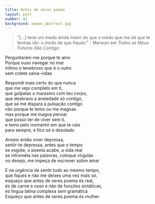 ```yaml
---
title: Antes de seres poema
layout: post
number: 42
background: woman_abstract.jpg
---
```


> "\[...\] terei um medo ainda maior do que o medo que me dá que te tenhas ido: o medo de que fiques." - Marwan em *Todos os Meus Futuros São Contigo*

Perguntaram-me porque te amo  
Porque ouso navegar no mar  
ínfimo e tenebroso que é o outro  
sem colete salva-vidas  

Respondi mais certo do que nunca  
que me vejo completo em ti,  
que golpeias o marasmo com teu corpo,  
que desbravo a ansiedade só contigo,  
que se me dispara a pulsação contigo  
não porque te temo ou me magoas  
mas porque me magoa pensar  
que posso ter de viver sem ti,  
e temo pelo momento em que te vais  
para sempre, e fico só e desolado 

Anseio então viver depressa,  
sentir-te depressa, antes que o tempo  
se esgote, o poema acabe, a vida real  
se intrometa nas palavras, coloque vírgulas  
no desejo, me impeça de escrever sobre amar  

E na urgência de sentir tudo ao mesmo tempo,  
que fiques e não me deixes uma vez mais só,  
esqueço que antes de seres poema és real,  
és de carne e osso e não de funções sintáticas,  
és língua latina complexa sem gramática  
Esqueço que antes de seres poema és mulher.  